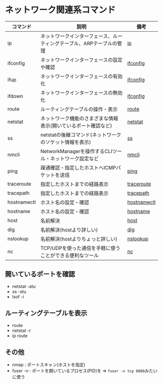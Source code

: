 # ネットワーク関連系コマンド

| コマンド    | 説明                                                                  | 備考                                      |
|-------------|-----------------------------------------------------------------------|-------------------------------------------|
| ip          | ネットワークインターフェース、ルーティングテーブル、ARPテーブルの管理 | [ip](ip.md)                               |
| ifconfig    | ネットワークインターフェースの設定や確認                              | [ifconfig](ifconfig.md)                   |
| ifup        | ネットワークインターフェースの有効化                                  | [ifconfig](ifconfig.md)                   |
| ifdown      | ネットワークインターフェースの無効化                                  | [ifconfig](ifconfig.md)                   |
| route       | ルーティングテーブルの操作・表示                                      | [route](route.md)                         |
| netstat     | ネットワーク機能のさまざまな情報表示(開いているポート確認など)        | [netstat](netstat.md)                     |
| ss          | netstatの後継コマンド(ネットワークのソケット情報を表示)               | [ss](netstat.md)                          |
| nmcli       | NetworkManagerを操作するCLIツール・ネットワーク設定など               | [nmcli](network_manager.md)               |
| ping        | 疎通確認・指定したホストへICMPパケットを送信                          | [ping](ping_traceroute.md)                |
| traceroute  | 指定したホストまでの経路表示                                          | [traceroute](ping_traceroute.md)          |
| tracepath   | 指定したホストまでの経路表示                                          | [tracepath](ping_traceroute.md)           |
| hostnamectl | ホスト名の設定・確認                                                  | [hostnamectl](hostnamectl.md)             |
| hostname    | ホスト名の設定・確認                                                  | [hostname](hostnamectl.md)                |
| host        | 名前解決                                                              | [host](dns.md)                            |
| dig         | 名前解決(hostより詳しい)                                              | [dig](dns.md)                             |
| nslookup    | 名前解決(hostよりちょっと詳しい)                                      | [nslookup](dns.md)                        |
| nc          | TCP/UDPを使った通信を手軽に使うことができる便利なツール               | [nc](nc.md)

## 開いているポートを確認

- netstat -atu
- ss -stu
- lsof -i

## ルーティングテーブルを表示

- route
- netstat -r
- ip route

## その他

- nmap : ポートスキャン(ホストを指定)
- fuser -n : ポートを開いているプロセス(PID)を => `fuser -n tcp 8080`みたいに使う

